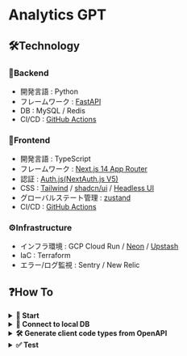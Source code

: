 # Analytics GPT

## 🛠Technology
### 🔨Backend

 - 開発言語 : Python
 - フレームワーク : [FastAPI](https://fastapi.tiangolo.com/)
 - DB : MySQL / Redis
 - CI/CD : [GitHub Actions](https://docs.github.com/ja/actions)

### 🔧Frontend

 - 開発言語 : TypeScript
 - フレームワーク : [Next.js 14 App Router](https://nextjs.org/docs)
 - 認証 : [Auth.js(NextAuth.js V5)](https://authjs.dev/)
 - CSS : [Tailwind](https://tailwindcss.com/) / [shadcn/ui](https://ui.shadcn.com/) / [Headless UI](https://headlessui.com/)
 - グローバルステート管理 : [zustand](https://zustand-demo.pmnd.rs/)
 - CI/CD : [GitHub Actions](https://docs.github.com/ja/actions)

### ⚙️Infrastructure

 - インフラ環境 : GCP Cloud Run / [Neon](https://neon.tech/) / [Upstash](https://upstash.com/)
 - IaC : Terraform
 - エラー/ログ監視 : Sentry / New Relic

## ❓How To
<details><summary><b>🏃 Start</b></summary>

**Step.1**<br/>
Create a `.env` file at `./backend` folder.
```bash
cp backend/.env.local backend/.env
```

**Step.2**<br/>
Then run `docker-compose up` to start the server.
```bash
docker-compose up --build
```

 - [Front](http://localhost:3000)
 - [Swagger UI](http://localhost:8000/docs)
 - [MailHog](http://0.0.0.0:8025/)

</details>

<details><summary><b>🔌 Connect to local DB</b></summary>

Connect to Redis
```bash
redis-cli
```

Connect to MySQL
```bash
mysql -h 127.0.0.1 -P 3306 -u user -p
# Enter password: pass
```

</details>

<details><summary><b>🛠️ Generate client code types from OpenAPI</b></summary>

```bash
cd frontend
npm run generate-client
```

Appendix

 - [openapi-typescript | OpenAPI TypeScript](https://openapi-ts.pages.dev/introduction)

</details>

<details><summary><b>✅ Test</b></summary>

```bash
pip install pytest pytest-env httpx
pytest -v ./test
```

</details>
